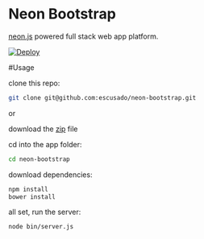 # Neon Bootstrap

[neon.js](http://azendal.github.io/neon/) powered full stack web app platform.

[![Deploy](https://www.herokucdn.com/deploy/button.png)](https://www.heroku.com/deploy?template=https://github.com/escusado/neon-bootstrap/tree/master)

#Usage

clone this repo:

```bash
git clone git@github.com:escusado/neon-bootstrap.git
```
or

download the [zip](https://github.com/escusado/neon-bootstrap/zipball/master) file

cd into the app folder:

```bash
cd neon-bootstrap
```

download dependencies:

```bash
npm install
bower install
```

all set, run the server:

```bash
node bin/server.js
```
